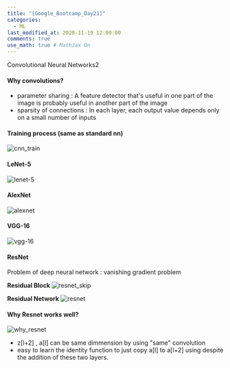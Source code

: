 ```yaml
---
title: "[Google_Bootcamp_Day21]"
categories: 
  - ML
last_modified_at: 2020-11-19 12:00:00
comments: true
use_math: true # MathJax On
---
```


Convolutional Neural Networks2

#### Why convolutions?
- parameter sharing :
  A feature detector that's useful in one part of the image is probably useful in another part of the image
- sparsity of connections :
  In each layer, each output value depends only on a small number of inputs

#### Training process (same as standard nn)
![cnn_train](https://user-images.githubusercontent.com/62474292/100669622-03b6e080-33a1-11eb-9d91-196476fd8c84.png)

#### LeNet-5
![lenet-5](https://user-images.githubusercontent.com/62474292/100669621-031e4a00-33a1-11eb-9e9f-24496ae2c40d.png)

#### AlexNet
![alexnet](https://user-images.githubusercontent.com/62474292/100669623-044f7700-33a1-11eb-9ed4-8650ff1de636.png)

#### VGG-16
![vgg-16](https://user-images.githubusercontent.com/62474292/100669619-01548680-33a1-11eb-9548-5fc55ed10979.png)

#### ResNet
Problem of deep neural network : vanishing gradient problem <br>

**Residual Block**
![resnet_skip](https://user-images.githubusercontent.com/62474292/100709469-86678c00-33f1-11eb-9635-52930cbae777.png)

**Residual Network**
![resnet](https://user-images.githubusercontent.com/62474292/100709473-88c9e600-33f1-11eb-82d2-600d1e906a02.png)

#### Why Resnet works well?
![why_resnet](https://user-images.githubusercontent.com/62474292/100712848-c54c1080-33f6-11eb-9f74-eda0dc53c942.png)

- z[l+2] , a[l] can be same dimmension by using "same" convolution
- easy to learn the identity function to just copy a[l] to a[l+2] using despite the addition of these two layers.
